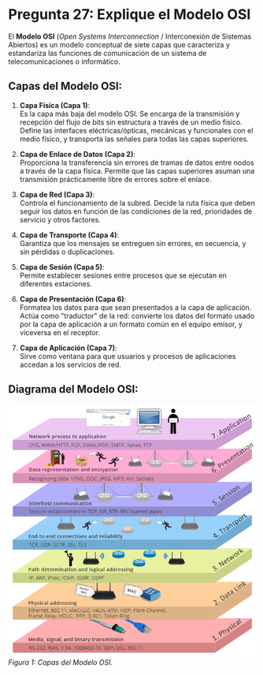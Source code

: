 # Pregunta 27: Explique el Modelo OSI

El **Modelo OSI** (*Open Systems Interconnection* / Interconexión de Sistemas Abiertos) es un modelo conceptual de siete capas que caracteriza y estandariza las funciones de comunicación de un sistema de telecomunicaciones o informático.

## Capas del Modelo OSI:

1. **Capa Física (Capa 1)**:  
   Es la capa más baja del modelo OSI. Se encarga de la transmisión y recepción del flujo de bits sin estructura a través de un medio físico. Define las interfaces eléctricas/ópticas, mecánicas y funcionales con el medio físico, y transporta las señales para todas las capas superiores.

2. **Capa de Enlace de Datos (Capa 2)**:  
   Proporciona la transferencia sin errores de tramas de datos entre nodos a través de la capa física. Permite que las capas superiores asuman una transmisión prácticamente libre de errores sobre el enlace.

3. **Capa de Red (Capa 3)**:  
   Controla el funcionamiento de la subred. Decide la ruta física que deben seguir los datos en función de las condiciones de la red, prioridades de servicio y otros factores.

4. **Capa de Transporte (Capa 4)**:  
   Garantiza que los mensajes se entreguen sin errores, en secuencia, y sin pérdidas o duplicaciones.

5. **Capa de Sesión (Capa 5)**:  
   Permite establecer sesiones entre procesos que se ejecutan en diferentes estaciones.

6. **Capa de Presentación (Capa 6)**:  
   Formatea los datos para que sean presentados a la capa de aplicación. Actúa como "traductor" de la red: convierte los datos del formato usado por la capa de aplicación a un formato común en el equipo emisor, y viceversa en el receptor.

7. **Capa de Aplicación (Capa 7)**:  
   Sirve como ventana para que usuarios y procesos de aplicaciones accedan a los servicios de red.

## Diagrama del Modelo OSI:
![Diagrama del Modelo OSI](assets/ModeloOSI.png)  
*Figura 1: Capas del Modelo OSI.*